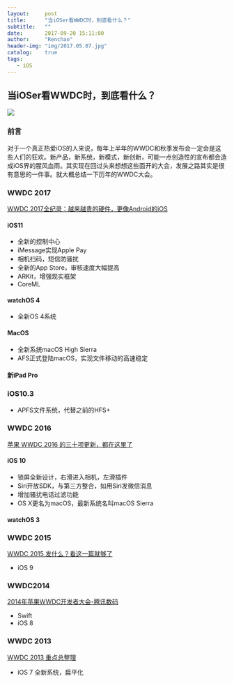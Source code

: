 ```yaml
---
layout:     post
title:      "当iOSer看WWDC时，到底看什么？"
subtitle:   ""
date:       2017-09-20 15:11:00
author:     "Renchao"
header-img: "img/2017.05.07.jpg"
catalog:    true
tags: 
   - iOS
---
```


## 当iOSer看WWDC时，到底看什么？

![](http://pic.enorth.com.cn/003/025/173/00302517327_5bf58556.jpg)

### 前言

对于一个真正热爱iOS的人来说，每年上半年的WWDC和秋季发布会一定会是这些人们的狂欢。新产品，新系统，新模式，新创新，可能一点创造性的宣布都会造成iOS界的腥风血雨。其实现在回过头来想想这些面开的大会，发展之路其实是很有意思的一件事。就大概总结一下历年的WWDC大会。

### WWDC 2017

[WWDC 2017全纪录：越来越贵的硬件，更像Android的iOS](http://tech.ifeng.com/a/20170606/44630614_0.shtml)

#### iOS11

- 全新的控制中心
- iMessage实现Apple Pay
- 相机扫码，短信防骚扰
- 全新的App Store，审核速度大幅提高
- ARKit，增强现实框架
- CoreML

#### watchOS 4

- 全新OS 4系统

#### MacOS

- 全新系统macOS High Sierra
- AFS正式登陆macOS，实现文件移动的高速稳定

#### 新iPad Pro



### iOS10.3

- APFS文件系统，代替之前的HFS+

### WWDC 2016

[苹果 WWDC 2016 的三十项更新，都在这里了](http://www.sohu.com/a/83011651_432589)

#### iOS 10

- 锁屏全新设计，右滑进入相机，左滑插件
- Siri开放SDK，与第三方整合，如用Siri发微信消息
- 增加骚扰电话过滤功能
- OS X更名为macOS，最新系统名叫macOS Sierra

#### watchOS 3



### WWDC 2015

[WWDC 2015 发什么？看这一篇就够了](http://www.sohu.com/a/17936295_114949)

- iOS 9



### WWDC2014

[2014年苹果WWDC开发者大会-腾讯数码](https://www.baidu.com/link?url=z9a5eVYX7yEoxCEtOFSGsgOQwl3tHz6lG0yPUwIhsDy9jhAKVtRHPiMyOHDq1KYMbqvoXocvRj0K-PcZ7uYTIq&wd=&eqid=c1f3ddbc000261850000000359c22ab6)

- Swift
- iOS 8



### WWDC 2013

[WWDC 2013 重点总整理](http://cn.engadget.com/2013/06/10/apple-wwdc-2013-liveblog/)

- iOS 7 全新系统，扁平化

  ​